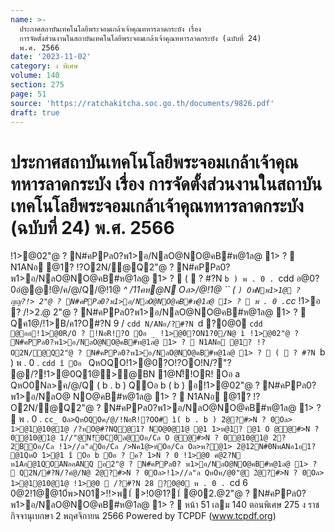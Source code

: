 ```yaml
---
name: >-
  ประกาศสถาบันเทคโนโลยีพระจอมเกล้าเจ้าคุณทหารลาดกระบัง เรื่อง
  การจัดตั้งส่วนงานในสถาบันเทคโนโลยีพระจอมเกล้าเจ้าคุณทหารลาดกระบัง (ฉบับที่ 24)
  พ.ศ. 2566
date: '2023-11-02'
category: ง พิเศษ
volume: 140
section: 275
page: 51
source: 'https://ratchakitcha.soc.go.th/documents/9826.pdf'
draft: true
---
```


# ประกาศสถาบันเทคโนโลยีพระจอมเกล้าเจ้าคุณทหารลาดกระบัง เรื่อง การจัดตั้งส่วนงานในสถาบันเทคโนโลยีพระจอมเกล้าเจ้าคุณทหารลาดกระบัง (ฉบับที่ 24) พ.ศ. 2566

!1>@02"@ ? N#คPPล0?พ1>อ/NลO@NO@คB#ห@1ล@ 1> ?  N1ANอ @1? !?O2N/@Q2"@ ? N#คPPล0?พ1>อ/NลO@NO@คB#ห@1ล@ 1> ?  (  ? #?N `b ) พ . 0 . `cdd อ@0?0อํ@@!@/ค/@/Q/@!1@ _^ /11คห@N Oล>/@!1@ `` ( ` ) OหNพ1>1@ ? ญญ?!> 2"@ ? N#คPPล0?พ1>อ/NลO@NO@คB#ห@1ล@ 1> ?  พ . 0 . `cc_ !1>อ ? /!>2.@ 2"@ ? N#คPPล0?พ1>อ/NลO@NO@คB#ห@1ล@ 1> ?  Qค1@/!1>B/ค1?O#?N 9 / `cdd N/ANอ/?#?N `d ?0@0 `cdd @ออ!1>@0R/O ? !NอR!?O Oอ _ !1>@0?ON1?0/N@ ì !1>@02"@ ? N#คPPล0?พ1>อ/NลO@NO@คB#ห@1ล@ 1> ?  N1ANอ @1? !?O2N/@Q2"@ ? N#คPPล0?พ1>อ/NลO@NO@คB#ห@1ล@ 1> ?  (  ? #?N `b ) พ . 0 . `cdd î Oอ ` QหOQO!1>@0?O!?OO!N/?"? @/?!1>@0Q1@>@BN 1@N!็!OR! Oอ a QหO0Nล>ค/@/Q ( b . b ) QOอ b ( b ) อ!1>@02"@ ? N#คPPล0?พ1>อ/NลO@ NO@คB#ห@1ล@ 1> ?  N1ANอ @1? !?O2N/@Q2"@ ? N#คPPล0?พ1>อ/NลO@NO@คB#ห@1ล@ 1> ?  พ . 0 . `cc_ Oล>QหOQOค/@/!NอR!?OO# ì( b . b ) 2ํ@?#>N ? 0Oล> 1>@1@10@1@ /?หO@#?NQ@1? NO@0@1@ @1 1>ห@1? @1 O @@#>N ? 0@10@1@ 1//"@N!็0C0์ล@Oอ/Cล O @@#>N ? 0@10@1@ 2? 2BOอ/Cล !1>//ล"ลOอ/Cล />Nค1@>ห์Oอ/Cล Oล>พ?@1> 2@12N#0NพANอ1อ1? @1QหO 1>@1 î Oอ b Oอ ? ค? 1>N ? 0 !1>@0 คํ@2?N ห1Aอ@1QOANออANQ อ2"@ ? N#คPPล0? พ1>อ/NลO@NO@คB#ห@1ล@ 1> ?  Q2N/#?N/?คํ@/N@ 2ํ@?#>N ? 0Oล>!1>//ล"ล QหOห/@0"@ 2ํ@?#>N ? 0Oล> 1>@1@10@1@ !1>@0  /?#?N 28 ?0@0 พ . 0 . `cd 6 0@2!1@@10์พ>N01>!!>พ1์ >!0@1?1์ @02.@2"@ ? N#คPPล0?พ1>อ/NลO@NO@คB#ห@1ล@ 1> ?  หน้า 51 เลม 140 ตอนพิเศษ 275 ง ราชกิจจานุเบกษา 2 พฤศจิกายน 2566 Powered by TCPDF (www.tcpdf.org)
